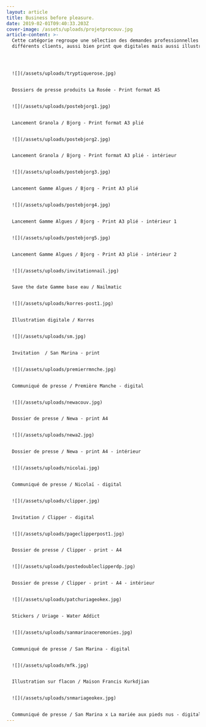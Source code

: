 ```yaml
---
layout: article
title: Business before pleasure.
date: 2019-02-01T09:40:33.203Z
cover-image: /assets/uploads/projetprocouv.jpg
article-content: >-
  Cette catégorie regroupe une sélection des demandes professionnelles de
  différents clients, aussi bien print que digitales mais aussi illustratives.




  ![](/assets/uploads/tryptiquerose.jpg)


  Dossiers de presse produits La Rosée - Print format A5


  ![](/assets/uploads/postebjorg1.jpg)


  Lancement Granola / Bjorg - Print format A3 plié 


  ![](/assets/uploads/postebjorg2.jpg)


  Lancement Granola / Bjorg - Print format A3 plié - intérieur


  ![](/assets/uploads/postebjorg3.jpg)


  Lancement Gamme Algues / Bjorg - Print A3 plié 


  ![](/assets/uploads/postebjorg4.jpg)


  Lancement Gamme Algues / Bjorg - Print A3 plié - intérieur 1


  ![](/assets/uploads/postebjorg5.jpg)


  Lancement Gamme Algues / Bjorg - Print A3 plié - intérieur 2


  ![](/assets/uploads/invitationnail.jpg)


  Save the date Gamme base eau / Nailmatic 


  ![](/assets/uploads/korres-post1.jpg)


  Illustration digitale / Korres


  ![](/assets/uploads/sm.jpg)


  Invitation  / San Marina - print 


  ![](/assets/uploads/premierrmnche.jpg)


  Communiqué de presse / Première Manche - digital


  ![](/assets/uploads/newacouv.jpg)


  Dossier de presse / Newa - print A4


  ![](/assets/uploads/newa2.jpg)


  Dossier de presse / Newa - print A4 - intérieur


  ![](/assets/uploads/nicolai.jpg)


  Communiqué de presse / Nicolaï - digital 


  ![](/assets/uploads/clipper.jpg)


  Invitation / Clipper - digital


  ![](/assets/uploads/pageclipperpost1.jpg)


  Dossier de presse / Clipper - print - A4


  ![](/assets/uploads/postedoubleclipperdp.jpg)


  Dossier de presse / Clipper - print - A4 - intérieur


  ![](/assets/uploads/patchuriageokex.jpg)


  Stickers / Uriage - Water Addict


  ![](/assets/uploads/sanmarinaceremonies.jpg)


  Communiqué de presse / San Marina - digital


  ![](/assets/uploads/mfk.jpg)


  Illustration sur flacon / Maison Francis Kurkdjian 


  ![](/assets/uploads/snmariageokex.jpg)


  Communiqué de presse / San Marina x La mariée aux pieds nus - digital
---
```


